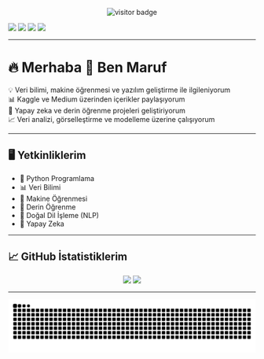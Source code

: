 <!-- Profil Sayaçları ve Sosyal Medya -->
<p align="center">
  <img src="https://komarev.com/ghpvc/?username=maruf-eng&label=Visitors&color=green&style=flat" alt="visitor badge"/>
  
  <a href="https://www.linkedin.com/in/maruf-k%C3%BCn-b875a2351/"><img src="https://img.shields.io/badge/LinkedIn-0077B5?style=flat&logo=linkedin&logoColor=white"/></a>
  <a href="https://instagram.com/mrfkn_352"><img src="https://img.shields.io/badge/Instagram-E4405F?style=flat&logo=instagram&logoColor=white"/></a>
  <a href="https://www.kaggle.com/marufkn"><img src="https://img.shields.io/badge/Kaggle-20BEFF?style=flat&logo=kaggle&logoColor=white"/></a>
  <a href="http://medium.com/@kunmaruf774"><img src="https://img.shields.io/badge/Medium-000000?style=flat&logo=medium&logoColor=white"/></a>
</p>

---

# 🔥 Merhaba 👋 Ben Maruf

💡 Veri bilimi, makine öğrenmesi ve yazılım geliştirme ile ilgileniyorum  
📊 Kaggle ve Medium üzerinden içerikler paylaşıyorum  
🤖 Yapay zeka ve derin öğrenme projeleri geliştiriyorum  
📈 Veri analizi, görselleştirme ve modelleme üzerine çalışıyorum  

---

## 🖥 Yetkinliklerim
- 🐍 Python Programlama  
- 📊 Veri Bilimi  
- 🤖 Makine Öğrenmesi  
- 🧠 Derin Öğrenme  
- 💬 Doğal Dil İşleme (NLP)  
- 🔬 Yapay Zeka  

---

## 📈 GitHub İstatistiklerim
<p align="center">
  <img src="https://github-readme-stats.vercel.app/api?username=maruf-eng&show_icons=true&theme=radical" height="180"/>
  <img src="https://github-readme-stats.vercel.app/api/top-langs/?username=maruf-eng&layout=compact&theme=radical" height="180"/>
</p>

---

<picture>
  <source media="(prefers-color-scheme: dark)" srcset="https://raw.githubusercontent.com/maruf-eng/maruf-eng/output/github-contribution-grid-snake-dark.svg">
  <source media="(prefers-color-scheme: light)" srcset="https://raw.githubusercontent.com/maruf-eng/maruf-eng/output/github-contribution-grid-snake.svg">
  <img alt="github contribution snake" src="https://raw.githubusercontent.com/maruf-eng/maruf-eng/output/github-contribution-grid-snake-dark.svg">
</picture>
